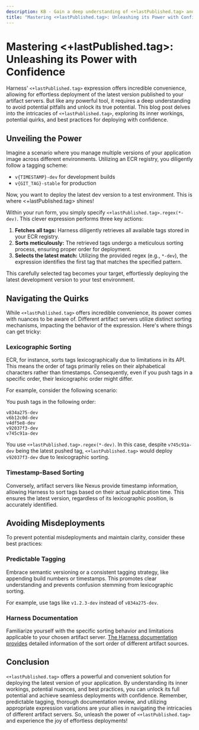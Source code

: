 ```yaml
---
description: KB - Gain a deep understanding of <+lastPublished.tag> and its behavior across different artifact servers. Discover best practices to prevent misdeployments and achieve confident deployments.
title: "Mastering <+lastPublished.tag>: Unleashing its Power with Confidence"
---
```


# Mastering \<+lastPublished.tag>: Unleashing its Power with Confidence
Harness' `<+lastPublished.tag>` expression offers incredible convenience, allowing for effortless deployment of the latest version published to your artifact servers. But like any powerful tool, it requires a deep understanding to avoid potential pitfalls and unlock its true potential. This blog post delves into the intricacies of `<+lastPublished.tag>`, exploring its inner workings, potential quirks, and best practices for deploying with confidence.

## Unveiling the Power
Imagine a scenario where you manage multiple versions of your application image across different environments. Utilizing an ECR registry, you diligently follow a tagging scheme:

* `v{TIMESTAMP}-dev` for development builds
* `v{GIT_TAG}-stable` for production

Now, you want to deploy the latest dev version to a test environment. This is where \<+lastPublished.tag> shines!

Within your run form, you simply specify `<+lastPublished.tag>.regex(*-dev)`. This clever expression performs three key actions:

1. **Fetches all tags:** Harness diligently retrieves all available tags stored in your ECR registry.
2. **Sorts meticulously:** The retrieved tags undergo a meticulous sorting process, ensuring proper order for deployment.
3. **Selects the latest match:** Utilizing the provided regex (e.g., `*-dev`), the expression identifies the first tag that matches the specified pattern.

This carefully selected tag becomes your target, effortlessly deploying the latest development version to your test environment.

## Navigating the Quirks
While `<+lastPublished.tag>` offers incredible convenience, its power comes with nuances to be aware of. Different artifact servers utilize distinct sorting mechanisms, impacting the behavior of the expression. Here's where things can get tricky:

### Lexicographic Sorting

ECR, for instance, sorts tags lexicographically due to limitations in its API. This means the order of tags primarily relies on their alphabetical characters rather than timestamps. Consequently, even if you push tags in a specific order, their lexicographic order might differ.

For example, consider the following scenario:

You push tags in the following order:

```
v834a275-dev
v6b12c0d-dev
v4df5e8-dev
v92037f3-dev
v745c91a-dev
```

You use `<+lastPublished.tag>.regex(*-dev)`. In this case, despite `v745c91a-dev` being the latest pushed tag, `<+lastPublished.tag>` would deploy `v92037f3-dev` due to lexicographic sorting.

### Timestamp-Based Sorting

Conversely, artifact servers like Nexus provide timestamp information, allowing Harness to sort tags based on their actual publication time. This ensures the latest version, regardless of its lexicographic position, is accurately identified.

## Avoiding Misdeployments
To prevent potential misdeployments and maintain clarity, consider these best practices:

### Predictable Tagging

Embrace semantic versioning or a consistent tagging strategy, like appending build numbers or timestamps. This promotes clear understanding and prevents confusion stemming from lexicographic sorting.

For example, use tags like `v1.2.3-dev` instead of `v834a275-dev`.

### Harness Documentation

Familiarize yourself with the specific sorting behavior and limitations applicable to your chosen artifact server. [The Harness documentation provides](/docs/continuous-delivery/x-platform-cd-features/services/artifact-sources#artifact-limits-and-display-in-the-harness-ui) detailed information of the sort order of different artifact sources.

## Conclusion
`<+lastPublished.tag>` offers a powerful and convenient solution for deploying the latest version of your application. By understanding its inner workings, potential nuances, and best practices, you can unlock its full potential and achieve seamless deployments with confidence. Remember, predictable tagging, thorough documentation review, and utilizing appropriate expression variations are your allies in navigating the intricacies of different artifact servers. So, unleash the power of `<+lastPublished.tag>` and experience the joy of effortless deployments!
